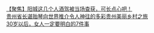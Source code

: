   
[【聚焦】阳城这几个人酒驾被当场查获，可长点心吧！](http://www.dianyue.me/archives/662/lsw8z9bepds8adlt/)  
[贵州省长谌贻琴向世界推介令人神往的多彩贵州美丽乡村之旅](http://www.dianyue.me/archives/827/23z18h00lg6xlplu/)  
[30岁以后，女人一定要明白的7件事](http://www.dianyue.me/archives/111/vn5kjf91aa6hc0c8/)